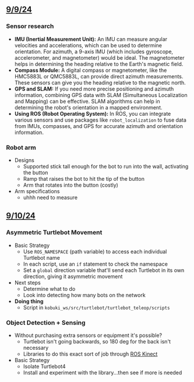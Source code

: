 ## <u>9/9/24</u>

### Sensor research
- **IMU (Inertial Measurement Unit):** An IMU can measure angular velocities and accelerations, which can be used to determine orientation. For azimuth, a 9-axis IMU (which includes gyroscope, accelerometer, and magnetometer) would be ideal. The magnetometer helps in determining the heading relative to the Earth's magnetic field.
- **Compass Module:** A digital compass or magnetometer, like the HMC5883L or QMC5883L, can provide direct azimuth measurements. These sensors can give you the heading relative to the magnetic north.
- **GPS and SLAM:** If you need more precise positioning and azimuth information, combining GPS data with SLAM (Simultaneous Localization and Mapping) can be effective. SLAM algorithms can help in determining the robot's orientation in a mapped environment.
- **Using ROS (Robot Operating System):** In ROS, you can integrate various sensors and use packages like `robot_localization` to fuse data from IMUs, compasses, and GPS for accurate azimuth and orientation information.

### Robot arm
- Designs
	- Supported stick tall enough for the bot to run into the wall, activating the button
	- Ramp that raises the bot to hit the tip of the button
	- Arm that rotates into the button (costly)
- Arm specifications
	- uhhh need to measure

## <u>9/10/24</u>
### Asymmetric Turtlebot Movement
- Basic Strategy
	- Use `ROS_NAMESPACE` (path variable) to access each individual Turtlebot name
	- In each script, use an `if` statement to check the namespace
	- Set a `global` direction variable that'll send each Turtlebot in its own direction, giving it asymmetric movement
- Next steps
	- Determine what to do
	- Look into detecting how many bots on the network
- **Doing thing**
	- Script in `kobuki_ws/src/turtlebot/turtlebot_teleop/scripts`

### Object Detection + Sensing
- Without purchasing extra sensors or equipment it's possible?
	- Turtlebot isn't going backwards, so 180 deg for the back isn't necessary
	- Libraries to do this exact sort of job through [ROS Kinect](https://docs.ros.org/en/kinetic/api/moveit_tutorials/html/doc/getting_started/getting_started.html)
- Basic Strategy
	- Isolate Turtlebot4
	- Install and experiment with the library...then see if more is needed